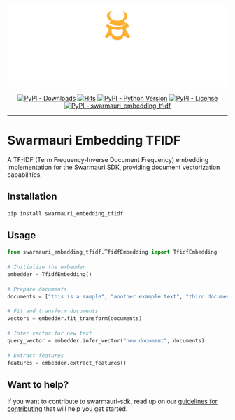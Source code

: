 
<!-- Dark OS/GitHub theme → show LIGHT PNG; Light → show DARK PNG -->
<picture>
  <source media="(prefers-color-scheme: dark)"  srcset="../../../assets/swarmauri_brand_frag_light.png">
  <source media="(prefers-color-scheme: light)" srcset="../../../assets/swarmauri_brand_frag_dark.png">
  <!-- Fallback below (see #2) -->
  <img alt="Project logo" src="../../../assets/swarmauri_brand_frag_dark.png" width="640">
</picture>


<p align="center">
    <a href="https://pypi.org/project/swarmauri_embedding_tfidf/">
        <img src="https://img.shields.io/pypi/dm/swarmauri_embedding_tfidf" alt="PyPI - Downloads"/></a>
    <a href="https://hits.sh/github.com/swarmauri/swarmauri-sdk/tree/master/pkgs/standards/swarmauri_embedding_tfidf/">
        <img alt="Hits" src="https://hits.sh/github.com/swarmauri/swarmauri-sdk/tree/master/pkgs/standards/swarmauri_embedding_tfidf.svg"/></a>
    <a href="https://pypi.org/project/swarmauri_embedding_tfidf/">
        <img src="https://img.shields.io/pypi/pyversions/swarmauri_embedding_tfidf" alt="PyPI - Python Version"/></a>
    <a href="https://pypi.org/project/swarmauri_embedding_tfidf/">
        <img src="https://img.shields.io/pypi/l/swarmauri_embedding_tfidf" alt="PyPI - License"/></a>
    <a href="https://pypi.org/project/swarmauri_embedding_tfidf/">
        <img src="https://img.shields.io/pypi/v/swarmauri_embedding_tfidf?label=swarmauri_embedding_tfidf&color=green" alt="PyPI - swarmauri_embedding_tfidf"/></a>
</p>

---

# Swarmauri Embedding TFIDF

A TF-IDF (Term Frequency-Inverse Document Frequency) embedding implementation for the Swarmauri SDK, providing document vectorization capabilities.

## Installation

```bash
pip install swarmauri_embedding_tfidf
```

## Usage

```python
from swarmauri_embedding_tfidf.TfidfEmbedding import TfidfEmbedding

# Initialize the embedder
embedder = TfidfEmbedding()

# Prepare documents
documents = ["this is a sample", "another example text", "third document here"]

# Fit and transform documents
vectors = embedder.fit_transform(documents)

# Infer vector for new text
query_vector = embedder.infer_vector("new document", documents)

# Extract features
features = embedder.extract_features()
```

## Want to help?

If you want to contribute to swarmauri-sdk, read up on our [guidelines for contributing](https://github.com/swarmauri/swarmauri-sdk/blob/master/contributing.md) that will help you get started.
